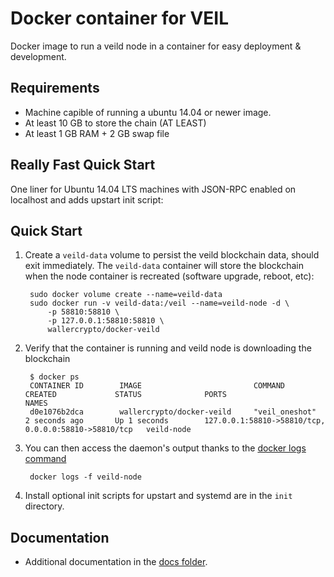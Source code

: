 Docker container for VEIL
===================
Docker image to run a veild node in a container for easy deployment & development.


Requirements
------------

* Machine capible of running a ubuntu 14.04 or newer image.
* At least 10 GB to store the chain (AT LEAST)
* At least 1 GB RAM + 2 GB swap file

Really Fast Quick Start
-----------------------

One liner for Ubuntu 14.04 LTS machines with JSON-RPC enabled on localhost and adds upstart init script:



Quick Start
-----------

1. Create a `veild-data` volume to persist the veild blockchain data, should exit immediately.  The `veild-data` container will store the blockchain when the node container is recreated (software upgrade, reboot, etc):

        sudo docker volume create --name=veild-data
        sudo docker run -v veild-data:/veil --name=veild-node -d \
            -p 58810:58810 \
            -p 127.0.0.1:58810:58810 \
            wallercrypto/docker-veild

2. Verify that the container is running and veild node is downloading the blockchain

        $ docker ps
        CONTAINER ID        IMAGE                         COMMAND             CREATED             STATUS              PORTS                                              NAMES
        d0e1076b2dca        wallercrypto/docker-veild     "veil_oneshot"       2 seconds ago       Up 1 seconds        127.0.0.1:58810->58810/tcp, 0.0.0.0:58810->58810/tcp   veild-node

3. You can then access the daemon's output thanks to the [docker logs command]( https://docs.docker.com/reference/commandline/cli/#logs)

        docker logs -f veild-node

4. Install optional init scripts for upstart and systemd are in the `init` directory.


Documentation
-------------

* Additional documentation in the [docs folder](docs).
